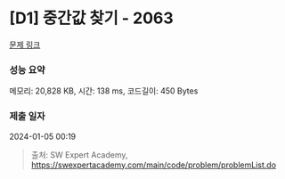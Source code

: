# [D1] 중간값 찾기 - 2063 

[문제 링크](https://swexpertacademy.com/main/code/problem/problemDetail.do?contestProbId=AV5QPsXKA2UDFAUq) 

### 성능 요약

메모리: 20,828 KB, 시간: 138 ms, 코드길이: 450 Bytes

### 제출 일자

2024-01-05 00:19



> 출처: SW Expert Academy, https://swexpertacademy.com/main/code/problem/problemList.do